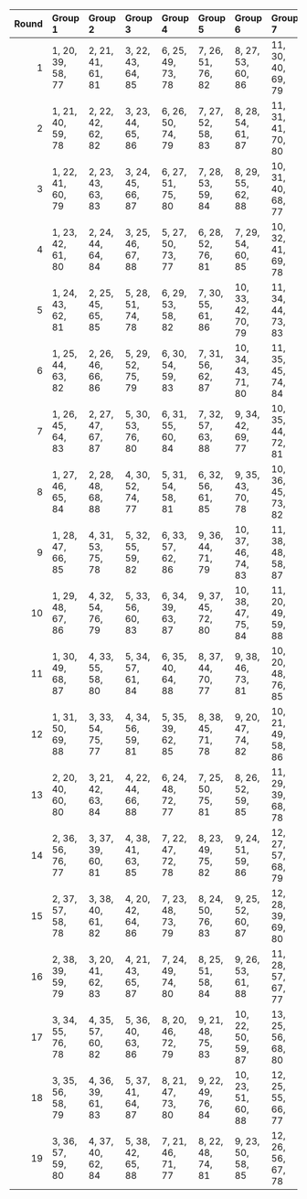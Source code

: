 |   Round | Group 1           | Group 2           | Group 3           | Group 4           | Group 5           | Group 6            | Group 7            | Group 8            | Group 9            | Group 10           | Group 11           | Group 12           | Group 13      | Group 14      | Group 15      | Group 16       | Group 17       | Group 18       | Group 19       |
|--------:|:------------------|:------------------|:------------------|:------------------|:------------------|:-------------------|:-------------------|:-------------------|:-------------------|:-------------------|:-------------------|:-------------------|:--------------|:--------------|:--------------|:---------------|:---------------|:---------------|:---------------|
|       1 | 1, 20, 39, 58, 77 | 2, 21, 41, 61, 81 | 3, 22, 43, 64, 85 | 6, 25, 49, 73, 78 | 7, 26, 51, 76, 82 | 8, 27, 53, 60, 86  | 11, 30, 40, 69, 79 | 12, 31, 42, 72, 83 | 13, 32, 44, 75, 87 | 16, 35, 50, 65, 80 | 17, 36, 52, 68, 84 | 18, 37, 54, 71, 88 | 4, 23, 45, 67 | 5, 24, 47, 70 | 9, 28, 55, 63 | 10, 29, 57, 66 | 14, 33, 46, 59 | 15, 34, 48, 62 | 19, 38, 56, 74 |
|       2 | 1, 21, 40, 59, 78 | 2, 22, 42, 62, 82 | 3, 23, 44, 65, 86 | 6, 26, 50, 74, 79 | 7, 27, 52, 58, 83 | 8, 28, 54, 61, 87  | 11, 31, 41, 70, 80 | 12, 32, 43, 73, 84 | 13, 33, 45, 76, 88 | 15, 35, 49, 63, 77 | 16, 36, 51, 66, 81 | 17, 37, 53, 69, 85 | 4, 24, 46, 68 | 5, 25, 48, 71 | 9, 29, 56, 64 | 10, 30, 39, 67 | 14, 34, 47, 60 | 18, 38, 55, 72 | 19, 20, 57, 75 |
|       3 | 1, 22, 41, 60, 79 | 2, 23, 43, 63, 83 | 3, 24, 45, 66, 87 | 6, 27, 51, 75, 80 | 7, 28, 53, 59, 84 | 8, 29, 55, 62, 88  | 10, 31, 40, 68, 77 | 11, 32, 42, 71, 81 | 12, 33, 44, 74, 85 | 15, 36, 50, 64, 78 | 16, 37, 52, 67, 82 | 17, 38, 54, 70, 86 | 4, 25, 47, 69 | 5, 26, 49, 72 | 9, 30, 57, 65 | 13, 34, 46, 58 | 14, 35, 48, 61 | 18, 20, 56, 73 | 19, 21, 39, 76 |
|       4 | 1, 23, 42, 61, 80 | 2, 24, 44, 64, 84 | 3, 25, 46, 67, 88 | 5, 27, 50, 73, 77 | 6, 28, 52, 76, 81 | 7, 29, 54, 60, 85  | 10, 32, 41, 69, 78 | 11, 33, 43, 72, 82 | 12, 34, 45, 75, 86 | 15, 37, 51, 65, 79 | 16, 38, 53, 68, 83 | 17, 20, 55, 71, 87 | 4, 26, 48, 70 | 8, 30, 56, 63 | 9, 31, 39, 66 | 13, 35, 47, 59 | 14, 36, 49, 62 | 18, 21, 57, 74 | 19, 22, 40, 58 |
|       5 | 1, 24, 43, 62, 81 | 2, 25, 45, 65, 85 | 5, 28, 51, 74, 78 | 6, 29, 53, 58, 82 | 7, 30, 55, 61, 86 | 10, 33, 42, 70, 79 | 11, 34, 44, 73, 83 | 12, 35, 46, 76, 87 | 15, 38, 52, 66, 80 | 16, 20, 54, 69, 84 | 17, 21, 56, 72, 88 | 19, 23, 41, 59, 77 | 3, 26, 47, 68 | 4, 27, 49, 71 | 8, 31, 57, 64 | 9, 32, 40, 67  | 13, 36, 48, 60 | 14, 37, 50, 63 | 18, 22, 39, 75 |
|       6 | 1, 25, 44, 63, 82 | 2, 26, 46, 66, 86 | 5, 29, 52, 75, 79 | 6, 30, 54, 59, 83 | 7, 31, 56, 62, 87 | 10, 34, 43, 71, 80 | 11, 35, 45, 74, 84 | 12, 36, 47, 58, 88 | 14, 38, 51, 64, 77 | 15, 20, 53, 67, 81 | 16, 21, 55, 70, 85 | 19, 24, 42, 60, 78 | 3, 27, 48, 69 | 4, 28, 50, 72 | 8, 32, 39, 65 | 9, 33, 41, 68  | 13, 37, 49, 61 | 17, 22, 57, 73 | 18, 23, 40, 76 |
|       7 | 1, 26, 45, 64, 83 | 2, 27, 47, 67, 87 | 5, 30, 53, 76, 80 | 6, 31, 55, 60, 84 | 7, 32, 57, 63, 88 | 9, 34, 42, 69, 77  | 10, 35, 44, 72, 81 | 11, 36, 46, 75, 85 | 14, 20, 52, 65, 78 | 15, 21, 54, 68, 82 | 16, 22, 56, 71, 86 | 19, 25, 43, 61, 79 | 3, 28, 49, 70 | 4, 29, 51, 73 | 8, 33, 40, 66 | 12, 37, 48, 59 | 13, 38, 50, 62 | 17, 23, 39, 74 | 18, 24, 41, 58 |
|       8 | 1, 27, 46, 65, 84 | 2, 28, 48, 68, 88 | 4, 30, 52, 74, 77 | 5, 31, 54, 58, 81 | 6, 32, 56, 61, 85 | 9, 35, 43, 70, 78  | 10, 36, 45, 73, 82 | 11, 37, 47, 76, 86 | 14, 21, 53, 66, 79 | 15, 22, 55, 69, 83 | 16, 23, 57, 72, 87 | 19, 26, 44, 62, 80 | 3, 29, 50, 71 | 7, 33, 39, 64 | 8, 34, 41, 67 | 12, 38, 49, 60 | 13, 20, 51, 63 | 17, 24, 40, 75 | 18, 25, 42, 59 |
|       9 | 1, 28, 47, 66, 85 | 4, 31, 53, 75, 78 | 5, 32, 55, 59, 82 | 6, 33, 57, 62, 86 | 9, 36, 44, 71, 79 | 10, 37, 46, 74, 83 | 11, 38, 48, 58, 87 | 14, 22, 54, 67, 80 | 15, 23, 56, 70, 84 | 16, 24, 39, 73, 88 | 18, 26, 43, 60, 77 | 19, 27, 45, 63, 81 | 2, 29, 49, 69 | 3, 30, 51, 72 | 7, 34, 40, 65 | 8, 35, 42, 68  | 12, 20, 50, 61 | 13, 21, 52, 64 | 17, 25, 41, 76 |
|      10 | 1, 29, 48, 67, 86 | 4, 32, 54, 76, 79 | 5, 33, 56, 60, 83 | 6, 34, 39, 63, 87 | 9, 37, 45, 72, 80 | 10, 38, 47, 75, 84 | 11, 20, 49, 59, 88 | 13, 22, 53, 65, 77 | 14, 23, 55, 68, 81 | 15, 24, 57, 71, 85 | 18, 27, 44, 61, 78 | 19, 28, 46, 64, 82 | 2, 30, 50, 70 | 3, 31, 52, 73 | 7, 35, 41, 66 | 8, 36, 43, 69  | 12, 21, 51, 62 | 16, 25, 40, 74 | 17, 26, 42, 58 |
|      11 | 1, 30, 49, 68, 87 | 4, 33, 55, 58, 80 | 5, 34, 57, 61, 84 | 6, 35, 40, 64, 88 | 8, 37, 44, 70, 77 | 9, 38, 46, 73, 81  | 10, 20, 48, 76, 85 | 13, 23, 54, 66, 78 | 14, 24, 56, 69, 82 | 15, 25, 39, 72, 86 | 18, 28, 45, 62, 79 | 19, 29, 47, 65, 83 | 2, 31, 51, 71 | 3, 32, 53, 74 | 7, 36, 42, 67 | 11, 21, 50, 60 | 12, 22, 52, 63 | 16, 26, 41, 75 | 17, 27, 43, 59 |
|      12 | 1, 31, 50, 69, 88 | 3, 33, 54, 75, 77 | 4, 34, 56, 59, 81 | 5, 35, 39, 62, 85 | 8, 38, 45, 71, 78 | 9, 20, 47, 74, 82  | 10, 21, 49, 58, 86 | 13, 24, 55, 67, 79 | 14, 25, 57, 70, 83 | 15, 26, 40, 73, 87 | 18, 29, 46, 63, 80 | 19, 30, 48, 66, 84 | 2, 32, 52, 72 | 6, 36, 41, 65 | 7, 37, 43, 68 | 11, 22, 51, 61 | 12, 23, 53, 64 | 16, 27, 42, 76 | 17, 28, 44, 60 |
|      13 | 2, 20, 40, 60, 80 | 3, 21, 42, 63, 84 | 4, 22, 44, 66, 88 | 6, 24, 48, 72, 77 | 7, 25, 50, 75, 81 | 8, 26, 52, 59, 85  | 11, 29, 39, 68, 78 | 12, 30, 41, 71, 82 | 13, 31, 43, 74, 86 | 16, 34, 49, 64, 79 | 17, 35, 51, 67, 83 | 18, 36, 53, 70, 87 | 1, 38, 57, 76 | 5, 23, 46, 69 | 9, 27, 54, 62 | 10, 28, 56, 65 | 14, 32, 45, 58 | 15, 33, 47, 61 | 19, 37, 55, 73 |
|      14 | 2, 36, 56, 76, 77 | 3, 37, 39, 60, 81 | 4, 38, 41, 63, 85 | 7, 22, 47, 72, 78 | 8, 23, 49, 75, 82 | 9, 24, 51, 59, 86  | 12, 27, 57, 68, 79 | 13, 28, 40, 71, 83 | 14, 29, 42, 74, 87 | 17, 32, 48, 64, 80 | 18, 33, 50, 67, 84 | 19, 34, 52, 70, 88 | 1, 35, 54, 73 | 5, 20, 43, 66 | 6, 21, 45, 69 | 10, 25, 53, 62 | 11, 26, 55, 65 | 15, 30, 44, 58 | 16, 31, 46, 61 |
|      15 | 2, 37, 57, 58, 78 | 3, 38, 40, 61, 82 | 4, 20, 42, 64, 86 | 7, 23, 48, 73, 79 | 8, 24, 50, 76, 83 | 9, 25, 52, 60, 87  | 12, 28, 39, 69, 80 | 13, 29, 41, 72, 84 | 14, 30, 43, 75, 88 | 16, 32, 47, 62, 77 | 17, 33, 49, 65, 81 | 18, 34, 51, 68, 85 | 1, 36, 55, 74 | 5, 21, 44, 67 | 6, 22, 46, 70 | 10, 26, 54, 63 | 11, 27, 56, 66 | 15, 31, 45, 59 | 19, 35, 53, 71 |
|      16 | 2, 38, 39, 59, 79 | 3, 20, 41, 62, 83 | 4, 21, 43, 65, 87 | 7, 24, 49, 74, 80 | 8, 25, 51, 58, 84 | 9, 26, 53, 61, 88  | 11, 28, 57, 67, 77 | 12, 29, 40, 70, 81 | 13, 30, 42, 73, 85 | 16, 33, 48, 63, 78 | 17, 34, 50, 66, 82 | 18, 35, 52, 69, 86 | 1, 37, 56, 75 | 5, 22, 45, 68 | 6, 23, 47, 71 | 10, 27, 55, 64 | 14, 31, 44, 76 | 15, 32, 46, 60 | 19, 36, 54, 72 |
|      17 | 3, 34, 55, 76, 78 | 4, 35, 57, 60, 82 | 5, 36, 40, 63, 86 | 8, 20, 46, 72, 79 | 9, 21, 48, 75, 83 | 10, 22, 50, 59, 87 | 13, 25, 56, 68, 80 | 14, 26, 39, 71, 84 | 15, 27, 41, 74, 88 | 17, 29, 45, 61, 77 | 18, 30, 47, 64, 81 | 19, 31, 49, 67, 85 | 1, 32, 51, 70 | 2, 33, 53, 73 | 6, 37, 42, 66 | 7, 38, 44, 69  | 11, 23, 52, 62 | 12, 24, 54, 65 | 16, 28, 43, 58 |
|      18 | 3, 35, 56, 58, 79 | 4, 36, 39, 61, 83 | 5, 37, 41, 64, 87 | 8, 21, 47, 73, 80 | 9, 22, 49, 76, 84 | 10, 23, 51, 60, 88 | 12, 25, 55, 66, 77 | 13, 26, 57, 69, 81 | 14, 27, 40, 72, 85 | 17, 30, 46, 62, 78 | 18, 31, 48, 65, 82 | 19, 32, 50, 68, 86 | 1, 33, 52, 71 | 2, 34, 54, 74 | 6, 38, 43, 67 | 7, 20, 45, 70  | 11, 24, 53, 63 | 15, 28, 42, 75 | 16, 29, 44, 59 |
|      19 | 3, 36, 57, 59, 80 | 4, 37, 40, 62, 84 | 5, 38, 42, 65, 88 | 7, 21, 46, 71, 77 | 8, 22, 48, 74, 81 | 9, 23, 50, 58, 85  | 12, 26, 56, 67, 78 | 13, 27, 39, 70, 82 | 14, 28, 41, 73, 86 | 17, 31, 47, 63, 79 | 18, 32, 49, 66, 83 | 19, 33, 51, 69, 87 | 1, 34, 53, 72 | 2, 35, 55, 75 | 6, 20, 44, 68 | 10, 24, 52, 61 | 11, 25, 54, 64 | 15, 29, 43, 76 | 16, 30, 45, 60 |
